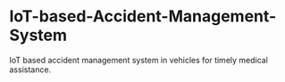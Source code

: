 # IoT-based-Accident-Management-System
IoT based accident management system in vehicles for timely medical assistance.

